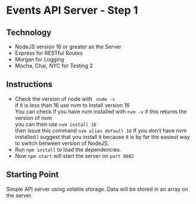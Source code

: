 # Events API Server - Step 1
## Technology
* NodeJS version 16 or greater as the Server
* Express for RESTful Routes
* Morgan for Logging
* Mocha, Chai, NYC for Testing  2 

## Instructions
* Check the version of node with ` node -v`  
if it is less than 16 use nvm to install version 16  
You can check if you have nvm installed with `nvm -v`  if this returns the version of nvm  
you can then use  `nvm install 16`  
then issue this command `nvm alias default 16`
If you don't have nvm installed I suggest that you install it because it is by far the easiest way to switch between version of NodeJS.  
* Run ` npm install ` to load the dependencies.  
* Now `npm start` will start the server on `port 8082`  

## Starting Point  
Simple API server using volatile storage. Data will be stored in an array on the server.
